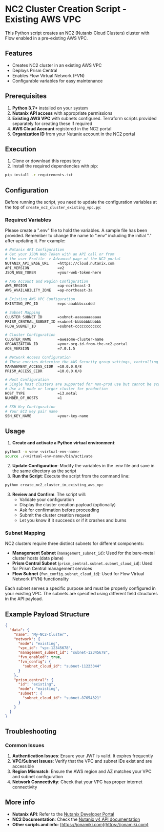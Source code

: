 # NC2 Cluster Creation Script - Existing AWS VPC

This Python script creates an NC2 (Nutanix Cloud Clusters) cluster with Flow enabled in a pre-existing AWS VPC.

## Features

- Creates NC2 cluster in an existing AWS VPC
- Deploys Prism Central
- Enables Flow Virtual Network (FVN)
- Configurable variables for easy maintenance

## Prerequisites

1. **Python 3.7+** installed on your system
2. **Nutanix API access** with appropriate permissions
3. **Existing AWS VPC** with subnets configured. Terraform scripts provided separately for creating these if required
4. **AWS Cloud Account** registered in the NC2 portal
5. **Organization ID** from your Nutanix account in the NC2 portal

## Execution

1. Clone or download this repository
2. Install the required dependencies with pip:

```bash
pip install -r requirements.txt
```

## Configuration

Before running the script, you need to update the configuration variables at the top of `create_nc2_cluster_existing_vpc.py`:

### Required Variables
Please create a ".env" file to hold the variables. A sample file has been provided. Remember to change the name to ".env" including the initial "." after updating it. For example: 
```bash
# Nutanix API Configuration
# Get your JSON Web Token with an API call or from 
# the user Profile -> Advanced page of the NC2 portal
NUTANIX_API_BASE_URL    =https://cloud.nutanix.com
API_VERSION             =v2
JSON_WEB_TOKEN          =your-web-token-here

# AWS Account and Region Configuration
AWS_REGION              =ap-northeast-3
AWS_AVAILABILITY_ZONE   =ap-northeast-3a

# Existing AWS VPC Configuration
EXISTING_VPC_ID         =vpc-aaabbbcccddd

# Subnet Mapping
CLUSTER_SUBNET_ID       =subnet-aaaaaaaaaaaa
PRISM_CENTRAL_SUBNET_ID =subnet-bbbbbbbbbbbb
FLOW_SUBNET_ID          =subnet-cccccccccccc

# Cluster Configuration
CLUSTER_NAME            =awesome-cluster-name
ORGANIZATION_ID         =your-org-id-from-the-nc2-portal
AOS_VERSION             =7.0.1.5

# Network Access Configuration
# These entries determine the AWS Security group settings, controlling access to the cluster
MANAGEMENT_ACCESS_CIDR  =10.0.0.0/8
PRISM_ACCESS_CIDR       =10.0.0.0/8

# Host Configuration
# Single host clusters are supported for non-prod use but cannot be scaled up. 
# Use a 3 node or larger cluster for production 
HOST_TYPE               =i3.metal
NUMBER_OF_HOSTS         =1

# SSH Key Configuration
# Your EC2 key pair name
SSH_KEY_NAME            =your-key-name
```


## Usage

1. **Create and activate a Python virtual environment**: 
```bash
python3 -m venv <virtual-env-name>
source ./<virtual-env-name>/bin/activate
```
2. **Update Configuration**: Modify the variables in the .env file and save in the same directory as the script
3. **Run the Script**: Execute the script from the command line:

```bash
python create_nc2_cluster_in_existing_aws_vpc
```

3. **Review and Confirm**: The script will:
   - Validate your configuration
   - Display the cluster creation payload (optionally)
   - Ask for confirmation before proceeding
   - Submit the cluster creation request
   - Let you know if it succeeds or if it crashes and burns


### Subnet Mapping

NC2 clusters require three distinct subnets for different components:

- **Management Subnet** (`management_subnet_id`): Used for the bare-metal cluster hosts (data plane)
- **Prism Central Subnet** (`prism_central.subnet.subnet_cloud_id`): Used for Prism Central management services  
- **Flow Subnet** (`fvn_config.subnet_cloud_id`): Used for Flow Virtual Network (FVN) functionality

Each subnet serves a specific purpose and must be properly configured in your existing VPC. The subnets are specified using different field structures in the API payload.

## Example Payload Structure

```json
{
  "data": {
    "name": "My-NC2-Cluster",
    "network": {
      "mode": "existing",
      "vpc_id": "vpc-12345678",
      "management_subnet_id": "subnet-12345678",
      "fvn_enabled": true,
      "fvn_config": {
        "subnet_cloud_id": "subnet-11223344"
      }
    },
    "prism_central": {
      "id": "existing",
      "mode": "existing",
      "subnet": {
        "subnet_cloud_id": "subnet-87654321"
      }
    }
  }
}
```

## Troubleshooting

### Common Issues

1. **Authentication Issues**: Ensure your JWT is valid. It expires frequently
2. **VPC/Subnet Issues**: Verify that the VPC and subnet IDs exist and are accessible
3. **Region Mismatch**: Ensure the AWS region and AZ matches your VPC and subnet configuration
4. **Network Connectivity**: Check that your VPC has proper internet connectivity


## More info

- **Nutanix API**: Refer to the [Nutanix Developer Portal](https://www.nutanix.dev)
- **NC2 Documentation**: Check the [Nutanix v4 API documentation](https://developers.nutanix.com)
- **Other scripts and info**: [https://jonamiki.com](https://jonamiki.com)

